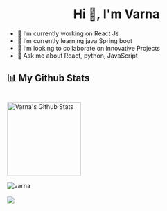 <h1 align="center">Hi 👋, I'm Varna</h1>

<!--
**varna7/varna7** is a ✨ _special_ ✨ repository because its `README.md` (this file) appears on your GitHub profile.

Here are some ideas to get you started:
-->
- 🔭 I’m currently working on React Js
- 🌱 I’m currently learning java Spring boot
- 👯 I’m looking to collaborate on innovative Projects
- 💬 Ask me about React, python, JavaScript




## 📊 My Github Stats
<br/>
    <a href="https://github.com/varna7"><img height="170em" alt="Varna's Github Stats" src="https://github-readme-stats.vercel.app/api?username=varna7&show_icons=true&count_private=true&theme=react&hide_border=true&bg_color=0D1117" /></a>
  <p><img align="left" src="https://github-readme-stats.vercel.app/api/top-langs?username=varna7&show_icons=true&locale=en&layout=compact" alt="varna" /></p>
  <br/>
  <br/>
  <a href="https://github.com/varna7">
    <img src="https://komarev.com/ghpvc/?username=varna7&color=blueviolet">
</a>
